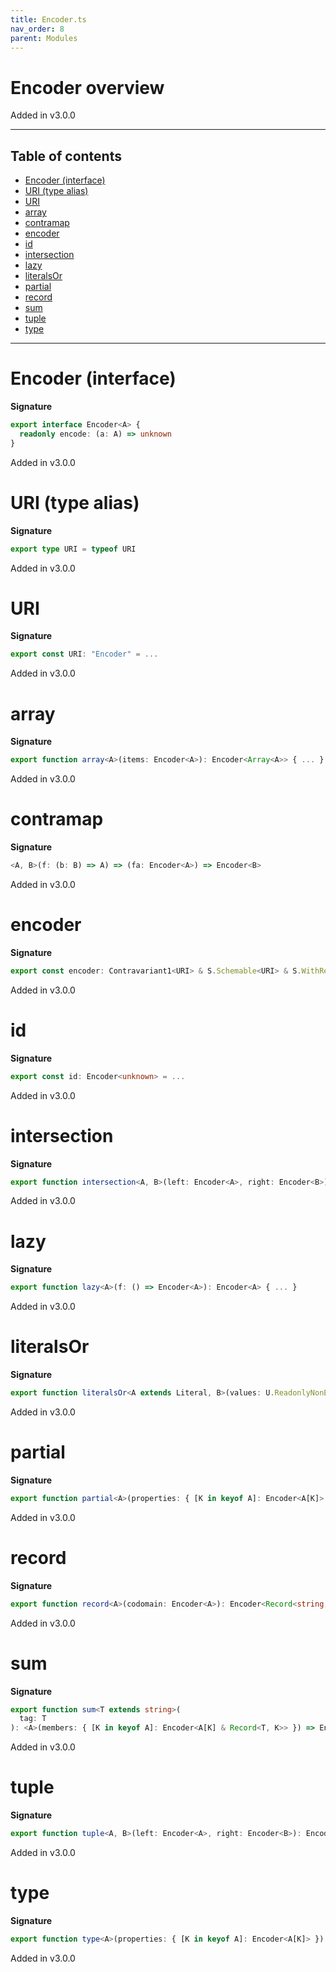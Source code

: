 ```yaml
---
title: Encoder.ts
nav_order: 8
parent: Modules
---
```


# Encoder overview

Added in v3.0.0

---

<h2 class="text-delta">Table of contents</h2>

- [Encoder (interface)](#encoder-interface)
- [URI (type alias)](#uri-type-alias)
- [URI](#uri)
- [array](#array)
- [contramap](#contramap)
- [encoder](#encoder)
- [id](#id)
- [intersection](#intersection)
- [lazy](#lazy)
- [literalsOr](#literalsor)
- [partial](#partial)
- [record](#record)
- [sum](#sum)
- [tuple](#tuple)
- [type](#type)

---

# Encoder (interface)

**Signature**

```ts
export interface Encoder<A> {
  readonly encode: (a: A) => unknown
}
```

Added in v3.0.0

# URI (type alias)

**Signature**

```ts
export type URI = typeof URI
```

Added in v3.0.0

# URI

**Signature**

```ts
export const URI: "Encoder" = ...
```

Added in v3.0.0

# array

**Signature**

```ts
export function array<A>(items: Encoder<A>): Encoder<Array<A>> { ... }
```

Added in v3.0.0

# contramap

**Signature**

```ts
<A, B>(f: (b: B) => A) => (fa: Encoder<A>) => Encoder<B>
```

Added in v3.0.0

# encoder

**Signature**

```ts
export const encoder: Contravariant1<URI> & S.Schemable<URI> & S.WithRefinement<URI> = ...
```

Added in v3.0.0

# id

**Signature**

```ts
export const id: Encoder<unknown> = ...
```

Added in v3.0.0

# intersection

**Signature**

```ts
export function intersection<A, B>(left: Encoder<A>, right: Encoder<B>): Encoder<A & B> { ... }
```

Added in v3.0.0

# lazy

**Signature**

```ts
export function lazy<A>(f: () => Encoder<A>): Encoder<A> { ... }
```

Added in v3.0.0

# literalsOr

**Signature**

```ts
export function literalsOr<A extends Literal, B>(values: U.ReadonlyNonEmptyArray<A>, or: Encoder<B>): Encoder<A | B> { ... }
```

Added in v3.0.0

# partial

**Signature**

```ts
export function partial<A>(properties: { [K in keyof A]: Encoder<A[K]> }): Encoder<Partial<A>> { ... }
```

Added in v3.0.0

# record

**Signature**

```ts
export function record<A>(codomain: Encoder<A>): Encoder<Record<string, A>> { ... }
```

Added in v3.0.0

# sum

**Signature**

```ts
export function sum<T extends string>(
  tag: T
): <A>(members: { [K in keyof A]: Encoder<A[K] & Record<T, K>> }) => Encoder<A[keyof A]> { ... }
```

Added in v3.0.0

# tuple

**Signature**

```ts
export function tuple<A, B>(left: Encoder<A>, right: Encoder<B>): Encoder<[A, B]> { ... }
```

Added in v3.0.0

# type

**Signature**

```ts
export function type<A>(properties: { [K in keyof A]: Encoder<A[K]> }): Encoder<A> { ... }
```

Added in v3.0.0
